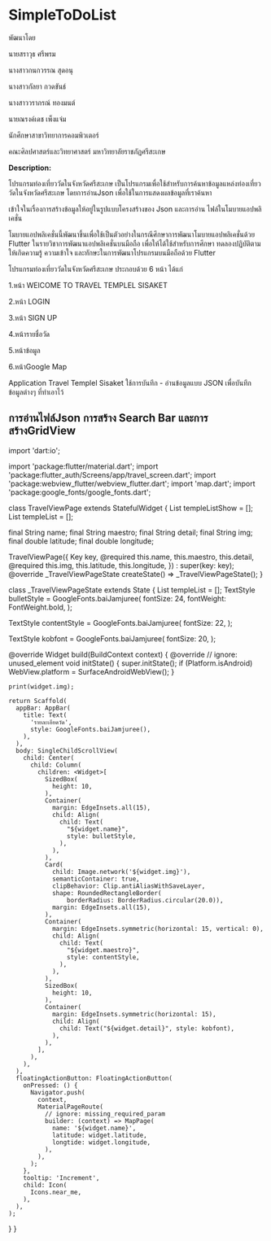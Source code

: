 # SimpleToDoList

พัฒนาโดย

นายสราวุธ ศรีพรม

นางสาวกนกวรรณ สุดอนุ

นางสาวกัลยา กวดขันธ์

นางสาววราภรณ์ ทองมนต์

นายณรงค์เดช เพ็งแจ่ม

นักศึกษาสาขาวิทยาการคอมพิวเตอร์

คณะศิลปศาสตร์และวิทยาศาสตร์ มหาวิทยาลัยราชภัฏศรีสะเกษ

**Description:**

โปรแกรมท่องเที่ยววัดในจังหวัดศรีสะเกษ เป็นโปรแกรมเพื่อใช้สำหรับการค้นหาข้อมูลแหล่งท่องเที่ยววัดในจังหวัดศรีสะเกษ โดยการอ่านJson เพื่อใช้ในการแสดงผลข้อมูลที่เราค้นหา

เข้าใจในเรื่องการสร้างข้อมูลให้อยู่ในรูปแบบโครงสร้างของ Json และการอ่าน ไฟล์ในโมบายแอปพลิเคชั่น

โมบายแอปพลิเคชั่นนี้พัฒนาขึ้นเพื่อใช้เป็นตัวอย่างในกรณีศึกษาการพัฒนาโมบายแอปพลิเคชั่นด้วย Flutter ในรายวิชาการพัฒนาแอปพลิเคชั่นบนมือถือ เพื่อให้ได้ใช้สำหรับการศึกษา ทดลองปฏิบัติตาม ให้เกิดความรู้ ความเข้าใจ และทักษะในการพัฒนาโปรแกรมบนมือถือด้วย Flutter

โปรแกรมท่องเที่ยววัดในจังหวัดศรีสะเกษ ประกอบด้วย 6 หน้า ได้แก่

1.หน้า WElCOME TO TRAVEL TEMPLEL SISAKET

2.หน้า LOGIN

3.หน้า SIGN UP

4.หน้ารายชื่อวัด

5.หน้าข้อมูล

6.หน้าGoogle Map

Application Travel Templel Sisaket ใช้การบันทึก - อ่านข้อมูลแบบ JSON เพื่อบันทึกข้อมูลต่างๆ ที่ทำเอาไว้

## การอ่านไฟล์Json การสร้าง Search Bar และการสร้างGridView

import 'dart:io';

import 'package:flutter/material.dart';
import 'package:flutter_auth/Screens/app/travel_screen.dart';
import 'package:webview_flutter/webview_flutter.dart';
import 'map.dart';
import 'package:google_fonts/google_fonts.dart';

class TravelViewPage extends StatefulWidget {
List<TempleData> templeListShow = [];
List<TempleData> templeList = [];

final String name;
final String maestro;
final String detail;
final String img;
final double latitude;
final double longitude;

TravelViewPage({
Key key,
@required this.name,
this.maestro,
this.detail,
@required this.img,
this.latitude,
this.longitude,
}) : super(key: key);
@override
\_TravelViewPageState createState() => \_TravelViewPageState();
}

class \_TravelViewPageState extends State<TravelViewPage> {
List<TempleData> templeList = [];
TextStyle bulletStyle = GoogleFonts.baiJamjuree(
fontSize: 24,
fontWeight: FontWeight.bold,
);

TextStyle contentStyle = GoogleFonts.baiJamjuree(
fontSize: 22,
);

TextStyle kobfont = GoogleFonts.baiJamjuree(
fontSize: 20,
);

@override
Widget build(BuildContext context) {
@override
// ignore: unused_element
void initState() {
super.initState();
if (Platform.isAndroid) WebView.platform = SurfaceAndroidWebView();
}

    print(widget.img);

    return Scaffold(
      appBar: AppBar(
        title: Text(
          'รายละเอียดวัด',
          style: GoogleFonts.baiJamjuree(),
        ),
      ),
      body: SingleChildScrollView(
        child: Center(
          child: Column(
            children: <Widget>[
              SizedBox(
                height: 10,
              ),
              Container(
                margin: EdgeInsets.all(15),
                child: Align(
                  child: Text(
                    "${widget.name}",
                    style: bulletStyle,
                  ),
                ),
              ),
              Card(
                child: Image.network('${widget.img}'),
                semanticContainer: true,
                clipBehavior: Clip.antiAliasWithSaveLayer,
                shape: RoundedRectangleBorder(
                    borderRadius: BorderRadius.circular(20.0)),
                margin: EdgeInsets.all(15),
              ),
              Container(
                margin: EdgeInsets.symmetric(horizontal: 15, vertical: 0),
                child: Align(
                  child: Text(
                    "${widget.maestro}",
                    style: contentStyle,
                  ),
                ),
              ),
              SizedBox(
                height: 10,
              ),
              Container(
                margin: EdgeInsets.symmetric(horizontal: 15),
                child: Align(
                  child: Text("${widget.detail}", style: kobfont),
                ),
              ),
            ],
          ),
        ),
      ),
      floatingActionButton: FloatingActionButton(
        onPressed: () {
          Navigator.push(
            context,
            MaterialPageRoute(
              // ignore: missing_required_param
              builder: (context) => MapPage(
                name: '${widget.name}',
                latitude: widget.latitude,
                longtide: widget.longitude,
              ),
            ),
          );
        },
        tooltip: 'Increment',
        child: Icon(
          Icons.near_me,
        ),
      ),
    );

}
}
